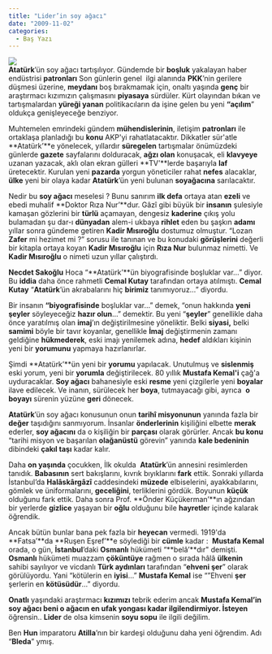 ```yaml
---
title: "Lider’in soy ağacı"
date: "2009-11-02"
categories: 
  - Baş Yazı
---
```


**![](/uploads/image/parkotel.jpg)  
Atatürk**’ün soy ağacı tartışılıyor. Gündemde bir **boşluk** yakalayan haber endüstrisi **patronları** Son günlerin genel  ilgi alanında **PKK**’nin gerilere düşmesi üzerine, **meydanı** boş bırakmamak için, onaltı yaşında **genç** bir araştırmacı kızımızın çalışmasını **piyasaya** sürdüler. Kürt olayından bıkan ve tartışmalardan **yüreği yanan** politikacıların da işine gelen bu yeni **“açılım**” oldukça genişleyeceğe benziyor.

Muhtemelen emrindeki gündem **mühendislerinin**, iletişim **patronları** ile ortaklaşa planladığı bu **konu** AKP'yi rahatlatacaktır. Dikkatler sür'atle **Atatürk’**e yönelecek, yıllardır **süregelen** tartışmalar önümüzdeki günlerde **gazete** sayfalarını dolduracak, **ağzı olan** konuşacak, eli **klavyeye** uzanan yazacak, aklı olan ekran gülleri **TV’**lerde başarıyla **laf** üretecektir. Kurulan yeni **pazarda** yorgun yöneticiler rahat **nefes** alacaklar, **ülke** yeni bir olaya kadar **Atatürk**’ün yeni bulunan **soyağacına** sarılacaktır.

Nedir bu **soy ağacı** meselesi ? Bunu sanırım **ilk defa** ortaya atan **ezeli** ve ebedi muhalif **Doktor Rıza Nur’**dur. Gâzî gibi büyük bir **insanın** şulesiyle kamaşan gözlerini bir **türlü** açamayan, dengesiz **kaderine** çıkış yolu bulamadan şu dar-ı **dünyadan** alem-i ukbaya **rihlet** eden bu şaşkın **adamı** yıllar sonra gündeme getiren **Kadir Mısıroğlu** dostumuz olmuştur. “Lozan **Zafer** mi hezimet mi ?” sorusu ile tanınan ve bu konudaki **görüşlerini** değerli bir kitapla ortaya koyan **Kadir Mısıroğlu** için **Rıza Nur** bulunmaz nimetti. Ve **Kadir Mısıroğlu** o nimeti uzun yıllar çalıştırdı.

**Necdet Sakoğlu** Hoca “**Atatürk’**ün biyografisinde boşluklar var…” diyor. Bu **iddia** daha önce rahmetli **Cemal Kutay** tarafından ortaya atılmıştı. **Cemal Kutay** “**Atatürk**’ün akrabalarını hiç **birimiz** tanımıyoruz…” diyordu.

Bir insanın **“biyografisinde** boşluklar var…” demek, “onun hakkında **yeni şeyler** söyleyeceğiz **hazır olun**…” demektir. Bu yeni “**şeyler**” genellikle daha önce yaratılmış olan **imaj**’ın değiştirilmesine yöneliktir. Belki **siyasi,** belki **samimi** böyle bir tavır koyanlar, genellikle **İmaj** değiştirmenin zamanı geldiğine **hükmederek**, eski imajı yenilemek adına, **hedef** aldıkları kişinin yeni bir **yorumunu** yapmaya hazırlanırlar.

Şimdi **Atatürk’**ün yeni bir **yorumu** yapılacak. Unutulmuş ve **sislenmiş** eski yorum, yeni bir **yorumla** değiştirilecek. 80 yıllık **Mustafa Kemal'i** çağ'a uyduracaklar. **Soy ağacı** bahanesiyle eski **resme** yeni çizgilerle yeni **boyalar** ilave edilecek. Ve inanın, sürülecek her **boya**, tutmayacağı gibi, ayrıca  **o boyayı** sürenin yüzüne **geri** dönecek.

**Atatürk**’ün soy ağacı konusunun onun **tarihî misyonunun** yanında fazla bir **değer** taşıdığını sanmıyorum. İnsanlar **önderlerinin** kişiliğini elbette **merak** ederler, **soy ağacını** da o kişiliğin bir **parçası** olarak görürler. Ancak **bu konu** “tarihi misyon ve başarılan **olağanüstü** görevin” yanında **kale bedeninin** dibindeki **çakıl taşı** kadar kalır.

Daha **on yaşında** çocukken, İlk okulda  **Atatürk**’ün annesini resimlerden tanıdık. **Babasının** sert bakışlarını, kıvrık bıyıklarını **fark** ettik. Sonraki yıllarda İstanbul’da **Halâskârgâzî** caddesindeki **müzede** elbiselerini, ayakkabılarını, gömlek ve üniformalarını, **geceliğini**, terliklerini gördük. Boyunun **küçük** olduğunu fark ettik. Daha sonra Prof. **Önder Küçükerman’**ın ağzından bir yerlerde **gizlice** yaşayan bir **oğlu** olduğunu bile **hayretle**r içinde kalarak öğrendik.

Ancak bütün bunlar bana pek fazla bir **heyecan** vermedi. 1919'da **Fatsa’**da **Ruşen Eşref’**e söylediği bir **cümle** kadar :  **Mustafa Kemal** orada, o gün, **İstanbul**’daki **Osmanlı** hükümeti “**belâ’**dır" demişti. **Osmanlı** hükümeti muazzam **çöküntüye** rağmen o sırada hâlâ **ülkenin** sahibi sayılıyor ve vicdanlı **Türk aydınları** tarafından “**ehveni şer**” olarak görülüyordu. Yani “kötülerin en **iyisi**…” **Mustafa Kemal** ise “”Ehveni **şer** şerlerin en **kötüsüdür**…” diyordu.

**Onatlı** yaşındaki araştırmacı **kızımızı** tebrik ederim ancak **Mustafa Kemal’**in **soy ağacı** beni o ağacın en ufak **yongası** kadar ilgilendirmiyor. İ**steyen** öğrensin.. **Lider** de olsa kimsenin **soyu sopu** ile ilgili değilim.

Ben **Hun** imparatoru **Atilla**’nın bir kardeşi olduğunu daha yeni öğrendim. Adı “**Bleda**” ymış.

